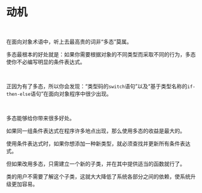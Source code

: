 # 动机

<br>

在面向对象术语中，听上去最高贵的词非“多态”莫属。

多态最根本的好处就是：如果你需要根据对象的不同类型而采取不同的行为，多态使你不必编写明显的条件表达式。

<br>

正因为有了多态，所以你会发现：“类型码的`switch`语句”以及“基于类型名称的`if-then-else`语句”在面向对象程序中很少出现。

<br>

多态能够给你带来很多好处。

如果同一组条件表达式在程序许多地点出现，那么使用多态的收益是最大的。

使用条件表达式时，如果你想添加一种新类型，就必须查找并更新所有条件表达式。

但如果改用多态，只需建立一个新的子类，并在其中提供适当的函数就行了。

类的用户不需要了解这个子类，这就大大降低了系统各部分之间的依赖，使系统升级更加容易。

<br>

